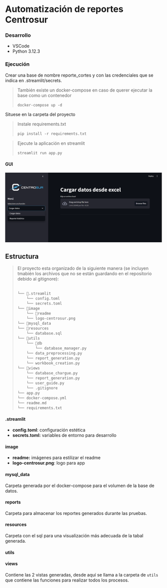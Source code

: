 # Automatización de reportes Centrosur

### Desarrollo

* VSCode
* Python 3.12.3

### Ejecución

Crear una base de nombre reporte_cortes y con las credenciales que se indica en .streamlit/secrets.

> También existe un docker-compose en caso de querer ejecutar la base como un contenedor
>
> ```
> docker-compose up -d
> ```

Situese en la carpeta del proyecto

> Instale requirements.txt
>
> ```python
> pip install -r requirements.txt
> ```

> Ejecute la aplicación en streamlit
>
> ```python
> streamlit run app.py
> ```

#### GUI

![1729015234642](image/readme/1729015234642.png)

## Estructura

> El proyecto esta organizado de la siguiente manera (se incluyen tmabién los archivos que no se  están guardando en el repositorio debido al gitignore):
>
> ```
>
> └── 📁.streamlit
>     └── config.toml
>     └── secrets.toml
> └── 📁image
>     └── 📁readme
>     └── logo-centrosur.png
> └── 📁mysql_data
> └── 📁resources
>     └── database.sql
> └── 📁utils
>     └── 📁db
>         └── database_manager.py
>     └── data_preprocessing.py
>     └── report_generation.py
>     └── workbook_creation.py
> └── 📁views
>     └── database_chargue.py
>     └── report_generation.py
>     └── user_guide.py
>     └── .gitignore
> └── app.py
> └── docker-compose.yml
> └── readme.md
> └── requirements.txt
>
> ```

#### .streamlit

- **config.toml**: configuración estética
- **secrets.toml:** variables de entorno para desarrollo

#### image

* **readme:** imágenes para estilizar el readme
* **logo-centrosur.png**: logo para app

#### mysql_data

Carpeta generada por el docker-compose para el volumen de la base de datos.

#### reports

Carpeta para almacenar los reportes generados durante las pruebas.

#### resources

Carpeta con el sql para una visualización más adecuada de la tabal generada.

#### utils

#### views

Contiene las 2 vistas generadas, desde aquí se llama a la carpeta de `utils` que contiene las funciones para realizar todos los procesos.
